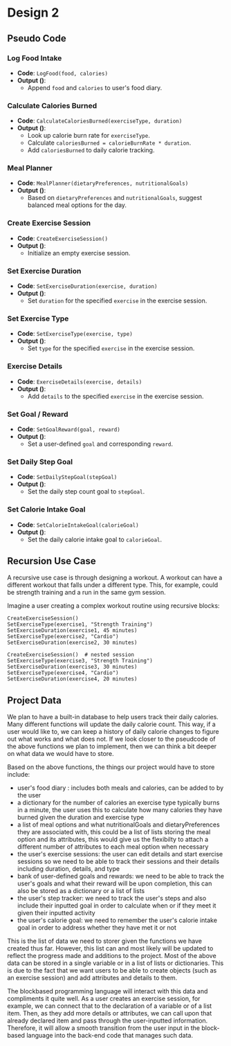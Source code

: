 # Design 2

## Pseudo Code

### Log Food Intake
- **Code**: `LogFood(food, calories)`
- **Output ()**: 
  - Append `food` and `calories` to user's food diary.

### Calculate Calories Burned
- **Code**: `CalculateCaloriesBurned(exerciseType, duration)`
- **Output ()**: 
  - Look up calorie burn rate for `exerciseType`.
  - Calculate `caloriesBurned = calorieBurnRate * duration`.
  - Add `caloriesBurned` to daily calorie tracking.

### Meal Planner
- **Code**: `MealPlanner(dietaryPreferences, nutritionalGoals)`
- **Output ()**:
  - Based on `dietaryPreferences` and `nutritionalGoals`, suggest balanced meal options for the day.

### Create Exercise Session
- **Code**: `CreateExerciseSession()`
- **Output ()**:
  - Initialize an empty exercise session.

### Set Exercise Duration
- **Code**: `SetExerciseDuration(exercise, duration)`
- **Output ()**:
  - Set `duration` for the specified `exercise` in the exercise session.

### Set Exercise Type
- **Code**: `SetExerciseType(exercise, type)`
- **Output ()**:
  - Set `type` for the specified `exercise` in the exercise session.

### Exercise Details
- **Code**: `ExerciseDetails(exercise, details)`
- **Output ()**:
  - Add `details` to the specified `exercise` in the exercise session.

### Set Goal / Reward
- **Code**: `SetGoalReward(goal, reward)`
- **Output ()**:
  - Set a user-defined `goal` and corresponding `reward`.

### Set Daily Step Goal
- **Code**: `SetDailyStepGoal(stepGoal)`
- **Output ()**:
  - Set the daily step count goal to `stepGoal`.

### Set Calorie Intake Goal
- **Code**: `SetCalorieIntakeGoal(calorieGoal)`
- **Output ()**:
  - Set the daily calorie intake goal to `calorieGoal`.


## Recursion Use Case

A recursive use case is through designing a workout. A workout can have a different workout that falls under a different type. This, for example, could be strength training and a run in the same gym session.

Imagine a user creating a complex workout routine using recursive blocks:

```pseudocode
CreateExerciseSession()
SetExerciseType(exercise1, "Strength Training")
SetExerciseDuration(exercise1, 45 minutes)
SetExerciseType(exercise2, "Cardio")
SetExerciseDuration(exercise2, 30 minutes)

CreateExerciseSession()  # nested session
SetExerciseType(exercise3, "Strength Training")
SetExerciseDuration(exercise3, 30 minutes)
SetExerciseType(exercise4, "Cardio")
SetExerciseDuration(exercise4, 20 minutes)
```

## Project Data

We plan to have a built-in database to help users track their daily calories. Many different functions will update the daily calorie count. This way, if a user would like to, we can keep a history of daily calorie changes to figure out what works and what does not. If we look closer to the pseudcode of the above functions we plan to implement, then we can think a bit deeper on what data we would have to store. 

Based on the above functions, the things our project would have to store include:
  - user's food diary : includes both meals and calories, can be added to by the user
  - a dictionary for the number of calories an exercise type typically burns in a minute, the user uses this to calculate how many calories they have burned given the duration and exercise type
  - a list of meal options and what nutritionalGoals and dietaryPreferences they are associated with, this could be a list of lists storing the meal option and its attributes, this would give us the flexibilty to attach a different number of attributes to each meal option when necessary
  - the user's exercise sessions: the user can edit details and start exercise sessions so we need to be able to track their sessions and their details including duration, details, and type
  - bank of user-defined goals and rewards: we need to be able to track the user's goals and what their reward will be upon completion, this can also be stored as a dictionary or a list of lists
  - the user's step tracker: we need to track the user's steps and also include their inputted goal in order to calculate when or if they meet it given their inputted activity
  - the user's calorie goal: we need to remember the user's calorie intake goal in order to address whether they have met it or not

This is the list of data we need to storer given the functions we have created thus far. However, this list can and most likely will be updated to reflect the progress made and additions to the project. Most of the above data can be stored in a single variable or in a list of lists or dictionaries. This is due to the fact that we want users to be able to create objects (such as an exercise session) and add attributes and details to them. 

The blockbased programming language will interact with this data and compliments it quite well. As a user creates an exercise session, for example, we can connect that to the declaration of a variable or of a list item. Then, as they add more details or attributes, we can call upon that already declared item and pass through the user-inputted information. Therefore, it will allow a smooth transition from the user input in the block-based language into the back-end code that manages such data. 